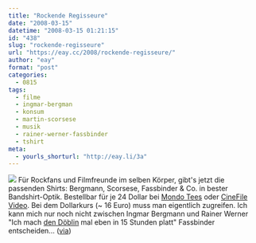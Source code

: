```yaml
---
title: "Rockende Regisseure"
date: "2008-03-15"
datetime: "2008-03-15 01:21:15"
id: "438"
slug: "rockende-regisseure"
url: "https://eay.cc/2008/rockende-regisseure/"
author: "eay"
format: "post"
categories:
  - 0815
tags:
  - filme
  - ingmar-bergman
  - konsum
  - martin-scorsese
  - musik
  - rainer-werner-fassbinder
  - tshirt
meta:
  - yourls_shorturl: "http://eay.li/3a"
---
```


![](/uploads/2008/directorshirts.gif) Für Rockfans und Filmfreunde im selben Körper, gibt's jetzt die passenden Shirts: Bergmann, Scorsese, Fassbinder & Co. in bester Bandshirt-Optik. Bestellbar für je 24 Dollar bei [Mondo Tees](http://www.mondotees.com/index.asp?PageAction=VIEWCATS&Category=3) oder [CineFile Video](http://www.cinefilevideo.com/products-page/). Bei dem Dollarkurs (~ 16 Euro) muss man eigentlich zugreifen. Ich kann mich nur noch nicht zwischen Ingmar Bergmann und Rainer Werner "Ich mach [den Döblin](http://de.wikipedia.org/wiki/Berlin_Alexanderplatz_%28Fernsehverfilmung%29) mal eben in 15 Stunden platt" Fassbinder entscheiden... ([via](http://www.slashfilm.com/2008/03/14/cool-stuff-band-logo-style-director-t-shirts/))
